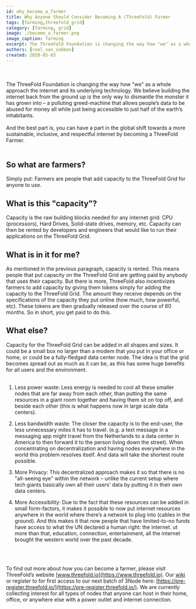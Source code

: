 ```yaml
---
id: why_become_a_farmer
title: Why Anyone Should Consider Becoming A (ThreeFold) Farmer
tags: [farming,threefold_grid]
category: [farming, grid]
image: ./become_a_farmer.png
image_caption: farming
excerpt: The ThreeFold Foundation is changing the way how "we" as a whole approach the internet and its underlying technology..
authors: [roel_van_sabben]
created: 2020-05-03
---
```

<br/>
<br/>
The ThreeFold Foundation is changing the way how "we" as a whole approach the internet and its underlying technology. We believe building the internet back from the ground up is the only way to dismantle the monster it has grown into – a polluting greed-machine that allows people’s data to be abused for money all while just being accessible to just half of the earth’s inhabitants.
<br/>
<br/>
And the best part is, you can have a part in the global shift towards a more sustainable, inclusive, and respectful internet by becoming a ThreeFold Farmer.
<br/>
<br/>

## So what are farmers?

Simply put: Farmers are people that add capacity to the ThreeFold Grid for anyone to use.

## What is this "capacity"?

Capacity is the raw building blocks needed for any internet grid: CPU (processors), Hard Drives, Solid-state drives, memory, etc. Capacity can then be rented by developers and engineers that would like to run their applications on the ThreeFold Grid.

## What is in it for me?

As mentioned in the previous paragraph, capacity is rented. This means people that put capacity on the ThreeFold Grid are getting paid by anybody that uses their capacity. But there is more, ThreeFold also incentivizes farmers to add capacity by giving them tokens simply for adding the capacity to the ThreeFold Grid. The amount they receive depends on the specifications of the capacity they put online (how much, how powerful, etc). These tokens are then gradually released over the course of 60 months. So in short, you get paid to do this.

## What else?

Capacity for the ThreeFold Grid can be added in all shapes and sizes. It could be a small box no larger than a modem that you put in your office or home, or could be a fully-fledged data center node. The idea is that the grid becomes spread out as much as it can be, as this has some huge benefits for all users and the environment.
<br/>
<br/>

1. Less power waste: Less energy is needed to cool all these smaller nodes that are far away from each other, than putting the same resources in a giant room together and having them sit on top off, and beside each other (this is what happens now in large scale data centers).

2. Less bandwidth waste: The closer the capacity is to the end-user, the less unnecessary miles it has to travel. (e.g. a text message in a messaging app might travel from the Netherlands to a data center in America to then forward it to the person living down the street). When concentrating on decentralization and having nodes everywhere in the world this problem resolves itself. And data will take the shortest route possible.

3. More Privacy: This decentralized approach makes it so that there is no "all-seeing eye" within the network – unlike the current setup where tech giants basically own all their users’ data by putting it in their own data centers.

4. More Accessibility: Due to the fact that these resources can be added in small form-factors, it makes it possible to now put internet resources anywhere in the world where there’s a network to plug into (cables in the ground). And this makes it that now people that have limited-to-no funds have access to what the UN declared a human right: the internet. ut more than that, education, connection, entertainment, all the internet brought the western world over the past decade.
<br/>
<br/>

To find out more about how you can become a farmer, please visit ThreeFold’s website [www.threefold.io](https://www.threefold.io). Our [wiki](https://library.threefold.me/info/tfgrid) or register to for first access to our next batch of 3Node here: [https://pre-register.threefold.io/](https://pre-register.threefold.io/). We are currently collecting interest for all types of nodes that anyone can host in their home, office, or anywhere else with a power outlet and internet connection. 
